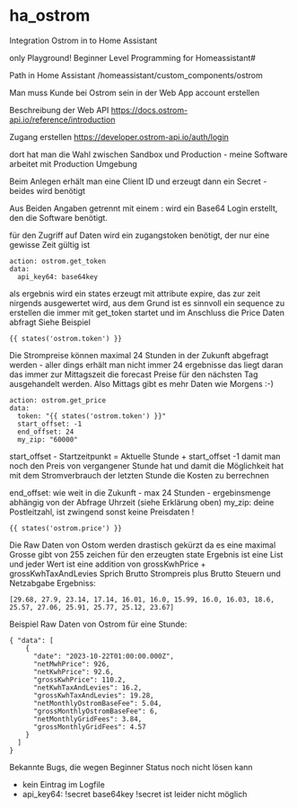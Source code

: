 # ha_ostrom
Integration Ostrom in to Home Assistant

only Playground!
Beginner Level Programming for Homeassistant#

Path in Home Assistant 
/homeassistant/custom_components/ostrom

Man muss Kunde bei Ostrom sein
in der Web App account erstellen

Beschreibung der Web API https://docs.ostrom-api.io/reference/introduction

Zugang erstellen https://developer.ostrom-api.io/auth/login

dort hat man die Wahl zwischen Sandbox und Production - meine Software arbeitet mit Production Umgebung

Beim Anlegen erhält man eine Client ID und erzeugt dann ein Secret - beides wird benötigt

Aus Beiden Angaben getrennt mit einem : wird ein Base64 Login erstellt, den die Software benötigt.

für den Zugriff auf Daten wird ein zugangstoken benötigt, der nur eine gewisse Zeit gültig ist
```
action: ostrom.get_token
data: 
  api_key64: base64key
```
als ergebnis wird ein states erzeugt mit attribute expire, das zur zeit nirgends ausgewertet wird, aus dem Grund 
ist es sinnvoll ein sequence zu erstellen die immer mit get_token startet und im Anschluss die Price Daten abfragt
Siehe Beispiel 
```
{{ states('ostrom.token') }}
```
Die Strompreise können maximal 24 Stunden in der Zukunft abgefragt werden - aller dings erhält man nicht immer 24 ergebnisse
das liegt daran das immer zur Mittagszeit die forecast Preise für den nächsten Tag ausgehandelt werden.
Also Mittags gibt es mehr Daten wie Morgens :-)
```
action: ostrom.get_price
data:
  token: "{{ states('ostrom.token') }}"
  start_offset: -1
  end_offset: 24
  my_zip: "60000"
```
start_offset - Startzeitpunkt = Aktuelle Stunde + start_offset 
-1 damit man noch den Preis von vergangener Stunde hat und damit die Möglichkeit hat mit dem Stromverbrauch der letzten 
Stunde die Kosten zu berrechnen

end_offset: wie weit in die Zukunft - max 24 Stunden - ergebinsmenge abhängig von der Abfrage Uhrzeit (siehe Erklärung oben)
my_zip: deine Postleitzahl, ist zwingend sonst keine Preisdaten !
```
{{ states('ostrom.price') }}
```

Die Raw Daten von Ostom werden drastisch gekürzt da es eine maximal Grosse gibt von 255 zeichen für den erzeugten state
Ergebnis ist eine List und jeder Wert ist eine addition von grossKwhPrice + grossKwhTaxAndLevies
Sprich Brutto
Strompreis plus Brutto Steuern und Netzabgabe
Ergebniss:
```
[29.68, 27.9, 23.14, 17.14, 16.01, 16.0, 15.99, 16.0, 16.03, 18.6, 25.57, 27.06, 25.91, 25.77, 25.12, 23.67]
```

Beispiel Raw Daten von Ostrom für eine Stunde:

```
{ "data": [
    {
      "date": "2023-10-22T01:00:00.000Z",
      "netMwhPrice": 926,
      "netKwhPrice": 92.6,
      "grossKwhPrice": 110.2,
      "netKwhTaxAndLevies": 16.2,
      "grossKwhTaxAndLevies": 19.28,
      "netMonthlyOstromBaseFee": 5.04,
      "grossMonthlyOstromBaseFee": 6,
      "netMonthlyGridFees": 3.84,
      "grossMonthlyGridFees": 4.57
    }
  ]
}
```

Bekannte Bugs, die wegen Beginner Status noch nicht lösen kann

- kein Eintrag im Logfile
- api_key64: !secret base64key !secret ist leider nicht möglich
